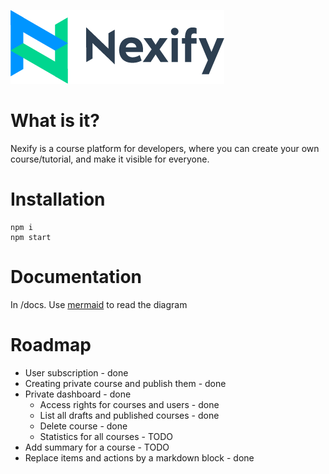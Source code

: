 ![](src/assets/1.png)

# What is it?
Nexify is a course platform for developers, where you can create your own course/tutorial, and make it visible for everyone.

# Installation
```
npm i
npm start
```

# Documentation
In /docs. Use [mermaid](https://mermaid-js.github.io/mermaid/#/) to read the diagram

# Roadmap
* User subscription	- done
* Creating private course and publish them - done
* Private dashboard - done
  * Access rights for courses and users - done
  * List all drafts and published courses - done
  * Delete course - done
  * Statistics for all courses - TODO
* Add summary for a course - TODO
* Replace items and actions by a markdown block - done
